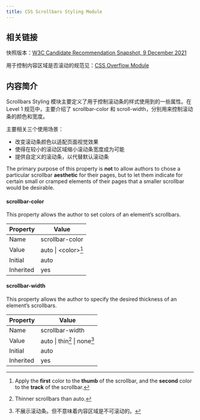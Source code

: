 ```yaml
---
title: CSS Scrollbars Styling Module
---
```


## 相关链接

快照版本：[W3C Candidate Recommendation Snapshot, 9 December 2021](https://www.w3.org/TR/2021/CR-css-scrollbars-1-20211209/)

用于控制内容区域是否滚动的规范见：[CSS Overflow Module](https://drafts.csswg.org/css-overflow/)

## 内容简介

<!-- BLOCK - 2a2171afae04283296e4f0a931eec534 -->
Scrollbars Styling 模块主要定义了用于控制滚动条的样式使用到的一些属性。在 Level 1 规范中，主要介绍了 scrollbar-color 和 scroll-width，分别用来控制滚动条的颜色和宽度。
<!-- BLOCK - END -->

主要相关三个使用场景：

* 改变滚动条颜色以适配页面视觉效果
* 使得在较小的滚动区域缩小滚动条宽度成为可能
* 提供自定义的滚动条，以代替默认滚动条

The primary purpose of this property is **not** to allow authors to chose a particular scrollbar **aesthetic** for their pages, but to let them indicate for certain small or cramped elements of their pages that a smaller scrollbar would be desirable.

#### scrollbar-color

This property allows the author to set colors of an element’s scrollbars.

| Property  | Value  |
|---|---|
| Name  | scrollbar-color  |
| Value  | auto \| &lt;color&gt;[^color]  |
| Initial  | auto  |
| Inherited  | yes  |

[^color]: Apply the **first** color to the **thumb** of the scrollbar, and the **second** color to the **track** of the scrollbar.

#### scrollbar-width

This property allows the author to specify the desired thickness of an element’s scrollbars.

| Property  | Value  |
|---|---|
| Name  | scrollbar-width  |
| Value  | auto \| thin[^thin] \| none[^none]  |
| Initial  | auto  |
| Inherited  | yes  |

[^thin]: Thinner scrollbars than auto.
[^none]: 不展示滚动条。但不意味着内容区域是不可滚动的。
